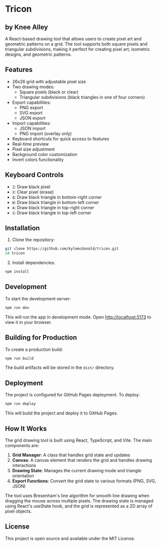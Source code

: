 # Tricon
## by Knee Alley

A React-based drawing tool that allows users to create pixel art and geometric patterns on a grid. The tool supports both square pixels and triangular subdivisions, making it perfect for creating pixel art, isometric designs, and geometric patterns.

## Features

- 26x26 grid with adjustable pixel size
- Two drawing modes:
  - Square pixels (black or clear)
  - Triangular subdivisions (black triangles in one of four corners)
- Export capabilities:
  - PNG export
  - SVG export
  - JSON export
- Import capabilities:
  - JSON import
  - PNG import (overlay only)
- Keyboard shortcuts for quick access to features
- Real-time preview
- Pixel size adjustment
- Background color customization
- Invert colors functionality

## Keyboard Controls

- `Z`: Draw black pixel
- `X`: Clear pixel (erase)
- `Q`: Draw black triangle in bottom-right corner
- `W`: Draw black triangle in bottom-left corner
- `A`: Draw black triangle in top-right corner
- `S`: Draw black triangle in top-left corner

## Installation

1. Clone the repository:
```bash
git clone https://github.com/kylemcdonald/tricon.git
cd tricon
```

2. Install dependencies:
```bash
npm install
```

## Development

To start the development server:
```bash
npm run dev
```

This will run the app in development mode. Open [http://localhost:5173](http://localhost:5173) to view it in your browser.

## Building for Production

To create a production build:
```bash
npm run build
```

The build artifacts will be stored in the `dist/` directory.

## Deployment

The project is configured for GitHub Pages deployment. To deploy:

```bash
npm run deploy
```

This will build the project and deploy it to GitHub Pages.

## How It Works

The grid drawing tool is built using React, TypeScript, and Vite. The main components are:

1. **Grid Manager**: A class that handles grid state and updates
2. **Canvas**: A canvas element that renders the grid and handles drawing interactions
3. **Drawing State**: Manages the current drawing mode and triangle orientation
4. **Export Functions**: Convert the grid state to various formats (PNG, SVG, JSON)

The tool uses Bresenham's line algorithm for smooth line drawing when dragging the mouse across multiple pixels. The drawing state is managed using React's useState hook, and the grid is represented as a 2D array of pixel objects.

## License

This project is open source and available under the MIT License.
